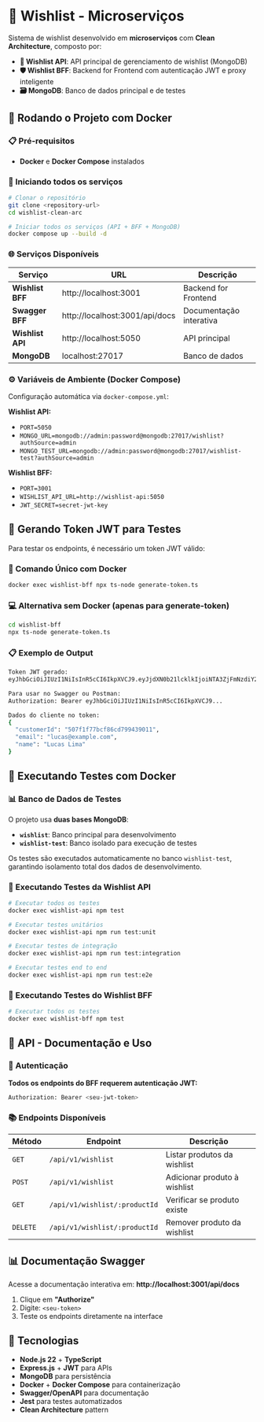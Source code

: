 # 🛒 Wishlist - Microserviços

Sistema de wishlist desenvolvido em **microserviços** com **Clean Architecture**, composto por:

- **🔧 Wishlist API**: API principal de gerenciamento de wishlist (MongoDB)
- **🛡️ Wishlist BFF**: Backend for Frontend com autenticação JWT e proxy inteligente
- **🗃️ MongoDB**: Banco de dados principal e de testes

## 🚀 Rodando o Projeto com Docker

### 📋 Pré-requisitos
- **Docker** e **Docker Compose** instalados

### 🐳 Iniciando todos os serviços

```bash
# Clonar o repositório
git clone <repository-url>
cd wishlist-clean-arc

# Iniciar todos os serviços (API + BFF + MongoDB)
docker compose up --build -d
```

### 🌐 Serviços Disponíveis

| Serviço | URL | Descrição |
|---------|-----|-----------|
| **Wishlist BFF** | http://localhost:3001 | Backend for Frontend |
| **Swagger BFF** | http://localhost:3001/api/docs | Documentação interativa |
| **Wishlist API** | http://localhost:5050 | API principal |
| **MongoDB** | localhost:27017 | Banco de dados |

### ⚙️ Variáveis de Ambiente (Docker Compose)

Configuração automática via `docker-compose.yml`:

**Wishlist API:**
- `PORT=5050`
- `MONGO_URL=mongodb://admin:password@mongodb:27017/wishlist?authSource=admin`
- `MONGO_TEST_URL=mongodb://admin:password@mongodb:27017/wishlist-test?authSource=admin`

**Wishlist BFF:**
- `PORT=3001`
- `WISHLIST_API_URL=http://wishlist-api:5050`
- `JWT_SECRET=secret-jwt-key`

## 🔑 Gerando Token JWT para Testes

Para testar os endpoints, é necessário um token JWT válido:

### 🐳 Comando Único com Docker

```bash
docker exec wishlist-bff npx ts-node generate-token.ts
```

### 💻 Alternativa sem Docker (apenas para generate-token)

```bash
cd wishlist-bff
npx ts-node generate-token.ts
```

### 📋 Exemplo de Output

```bash
Token JWT gerado:
eyJhbGciOiJIUzI1NiIsInR5cCI6IkpXVCJ9.eyJjdXN0b21lcklkIjoiNTA3ZjFmNzdiY2Y4NmNkNzk5NDM5MDExIiwiZW1haWwiOiJsdWNhc0BleGFtcGxlLmNvbSIsIm5hbWUiOiJMdWNhcyBMaW1hIiwiaWF0IjoxNzU0NjE0NTc2LCJleHAiOjE3NTQ2MTgxNzZ9.dcxJWoTUH8TbwcRcQdlFFbF0vWbdAiv5-Tl35JQjjeU

Para usar no Swagger ou Postman:
Authorization: Bearer eyJhbGciOiJIUzI1NiIsInR5cCI6IkpXVCJ9...

Dados do cliente no token:
{
  "customerId": "507f1f77bcf86cd799439011",
  "email": "lucas@example.com",
  "name": "Lucas Lima"
}
```

## 🧪 Executando Testes com Docker

### 📊 Banco de Dados de Testes

O projeto usa **duas bases MongoDB**:
- **`wishlist`**: Banco principal para desenvolvimento
- **`wishlist-test`**: Banco isolado para execução de testes

Os testes são executados automaticamente no banco `wishlist-test`, garantindo isolamento total dos dados de desenvolvimento.

### 🔬 Executando Testes da Wishlist API

```bash
# Executar todos os testes
docker exec wishlist-api npm test

# Executar testes unitários
docker exec wishlist-api npm run test:unit

# Executar testes de integração
docker exec wishlist-api npm run test:integration

# Executar testes end to end
docker exec wishlist-api npm run test:e2e

```

### 🔬 Executando Testes do Wishlist BFF

```bash
# Executar todos os testes
docker exec wishlist-bff npm test

```
## 📖 API - Documentação e Uso

### 🔐 Autenticação

**Todos os endpoints do BFF requerem autenticação JWT:**

```bash
Authorization: Bearer <seu-jwt-token>
```

### 📚 Endpoints Disponíveis

| Método | Endpoint | Descrição |
|--------|----------|-----------|
| `GET` | `/api/v1/wishlist` | Listar produtos da wishlist |
| `POST` | `/api/v1/wishlist` | Adicionar produto à wishlist |
| `GET` | `/api/v1/wishlist/:productId` | Verificar se produto existe |
| `DELETE` | `/api/v1/wishlist/:productId` | Remover produto da wishlist |

## 📊 Documentação Swagger

Acesse a documentação interativa em: **http://localhost:3001/api/docs**

1. Clique em **"Authorize"**
2. Digite: `<seu-token>`
3. Teste os endpoints diretamente na interface

## 💼 Tecnologias

- **Node.js 22** + **TypeScript**
- **Express.js** + **JWT** para APIs
- **MongoDB** para persistência
- **Docker** + **Docker Compose** para containerização
- **Swagger/OpenAPI** para documentação
- **Jest** para testes automatizados
- **Clean Architecture** pattern
